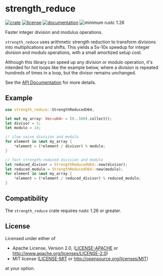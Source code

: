 # strength_reduce
[![crate](https://img.shields.io/crates/v/strength_reduce.svg)](https://crates.io/crates/strength_reduce)
[![license](https://img.shields.io/crates/l/strength_reduce.svg)](https://crates.io/crates/strength_reduce)
[![documentation](https://docs.rs/strength_reduce/badge.svg)](https://docs.rs/strength_reduce/)
![minimum rustc 1.26](https://img.shields.io/badge/rustc-1.26+-red.svg)

Faster integer division and modulus operations.

`strength_reduce` uses arithmetic strength reduction to transform divisions into multiplications and shifts. This yields a 5x-10x speedup for integer division and modulo operations, with a small amortized setup cost.

Although this library can speed up any division or modulo operation, it's intended for hot loops like the example below, where a division is repeated hundreds of times in a loop, but the divisor remains unchanged.

See the [API Documentation](https://docs.rs/strength_reduce/) for more details.

## Example
```rust
use strength_reduce::StrengthReducedU64;

let mut my_array: Vec<u64> = (0..500).collect();
let divisor = 3;
let modulo = 14;

// slow naive division and modulo
for element in &mut my_array {
    *element = (*element / divisor) % modulo;
}

// fast strength-reduced division and modulo
let reduced_divisor = StrengthReducedU64::new(divisor);
let reduced_modulo = StrengthReducedU64::new(modulo);
for element in &mut my_array {
    *element = (*element / reduced_divisor) % reduced_modulo;
}
```
## Compatibility

The `strength_reduce` crate requires rustc 1.26 or greater.

## License

Licensed under either of

 * Apache License, Version 2.0, ([LICENSE-APACHE](LICENSE-APACHE) or http://www.apache.org/licenses/LICENSE-2.0)
 * MIT license ([LICENSE-MIT](LICENSE-MIT) or http://opensource.org/licenses/MIT)

at your option.

